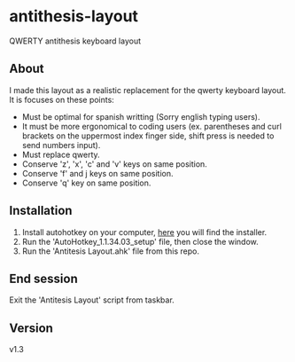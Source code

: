 # antithesis-layout
QWERTY antithesis keyboard layout

## About
I made this layout as a realistic replacement for the qwerty keyboard layout. It is focuses on these points:
* Must be optimal for spanish writting (Sorry english typing users).
* It must be more ergonomical to coding users (ex. parentheses and curl brackets on the uppermost index finger side, shift press is needed to send numbers input).
* Must replace qwerty.
* Conserve 'z', 'x', 'c' and 'v' keys on same position.
* Conserve 'f' and j keys on same position.
* Conserve 'q' key on same position.

## Installation
1. Install autohotkey on your computer, [here](https://www.autohotkey.com/) you will find the installer.
2. Run the 'AutoHotkey_1.1.34.03_setup' file, then close the window.
3. Run the 'Antitesis Layout.ahk' file from this repo.

## End session
Exit the 'Antitesis Layout' script from taskbar.
## Version
v1.3
